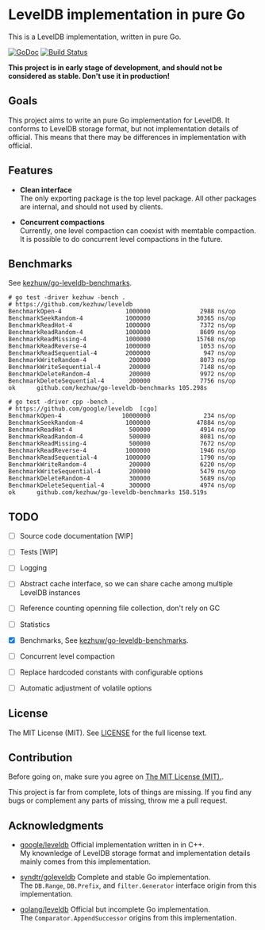 # LevelDB implementation in pure Go
This is a LevelDB implementation, written in pure Go.

[![GoDoc](https://godoc.org/github.com/kezhuw/leveldb?status.svg)](http://godoc.org/github.com/kezhuw/leveldb)
[![Build Status](https://travis-ci.org/kezhuw/leveldb.svg?branch=master)](https://travis-ci.org/kezhuw/leveldb)

**This project is in early stage of development, and should not be considered as stable. Don't use it in production!**


## Goals
This project aims to write an pure Go implementation for LevelDB. It conforms to LevelDB storage format, but not
implementation details of official. This means that there may be differences in implementation with official.


## Features

- **Clean interface**  
The only exporting package is the top level package. All other packages are internal, and should not used by clients.

- **Concurrent compactions**  
Currently, one level compaction can coexist with memtable compaction. It is possible to do concurrent level compactions
in the future.


## Benchmarks

See [kezhuw/go-leveldb-benchmarks][go-leveldb-benchmarks].

```shell
# go test -driver kezhuw -bench .
# https://github.com/kezhuw/leveldb
BenchmarkOpen-4                  1000000              2988 ns/op
BenchmarkSeekRandom-4            1000000             30365 ns/op
BenchmarkReadHot-4               1000000              7372 ns/op
BenchmarkReadRandom-4            1000000              8609 ns/op
BenchmarkReadMissing-4           1000000             15768 ns/op
BenchmarkReadReverse-4           1000000              1053 ns/op
BenchmarkReadSequential-4        2000000               947 ns/op
BenchmarkWriteRandom-4            200000              8073 ns/op
BenchmarkWriteSequential-4        200000              7148 ns/op
BenchmarkDeleteRandom-4           200000              9972 ns/op
BenchmarkDeleteSequential-4       200000              7756 ns/op
ok      github.com/kezhuw/go-leveldb-benchmarks 105.298s
```

```shell
# go test -driver cpp -bench .
# https://github.com/google/leveldb  [cgo]
BenchmarkOpen-4                 10000000               234 ns/op
BenchmarkSeekRandom-4            1000000             47884 ns/op
BenchmarkReadHot-4                500000              4914 ns/op
BenchmarkReadRandom-4             500000              8081 ns/op
BenchmarkReadMissing-4            500000              7672 ns/op
BenchmarkReadReverse-4           1000000              1946 ns/op
BenchmarkReadSequential-4        1000000              1790 ns/op
BenchmarkWriteRandom-4            200000              6220 ns/op
BenchmarkWriteSequential-4        200000              5479 ns/op
BenchmarkDeleteRandom-4           300000              5689 ns/op
BenchmarkDeleteSequential-4       300000              4974 ns/op
ok      github.com/kezhuw/go-leveldb-benchmarks 158.519s
```

## TODO
- [ ] Source code documentation [WIP]
- [ ] Tests [WIP]
- [ ] Logging
- [ ] Abstract cache interface, so we can share cache among multiple LevelDB instances
- [ ] Reference counting openning file collection, don't rely on GC
- [ ] Statistics
- [x] Benchmarks, See [kezhuw/go-leveldb-benchmarks][go-leveldb-benchmarks].
- [ ] Concurrent level compaction
- [ ] Replace hardcoded constants with configurable options
- [ ] Automatic adjustment of volatile options


## License
The MIT License (MIT). See [LICENSE](LICENSE) for the full license text.


## Contribution
Before going on, make sure you agree on [The MIT License (MIT).](LICENSE).

This project is far from complete, lots of things are missing. If you find any bugs or complement any parts of missing,
throw me a pull request.


## Acknowledgments
* [google/leveldb](https://github.com/google/leveldb) Official implementation written in in C++.  
  My knownledge of LevelDB storage format and implementation details mainly comes from this implementation.

* [syndtr/goleveldb](https://github.com/syndtr/goleveldb) Complete and stable Go implementation.  
  The `DB.Range`, `DB.Prefix`, and `filter.Generator` interface origin from this implementation.

* [golang/leveldb](https://github.com/golang/leveldb) Official but incomplete Go implementation.  
  The `Comparator.AppendSuccessor` origins from this implementation.

[go-leveldb-benchmarks]: https://github.com/kezhuw/go-leveldb-benchmarks

